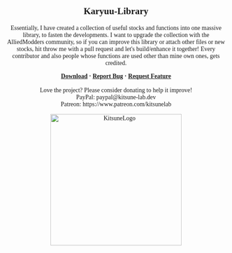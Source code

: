 <font face = "Trebuchet MS">
<div align="center">
    <h2 align="center">Karyuu-Library</h2>
    <p align="center">Essentially, I have created a collection of useful stocks and functions into one massive library, to fasten the developments.
        I want to upgrade the collection with the AlliedModders community, so if you can improve this library or attach other files or new stocks,
        hit throw me with a pull request and let's build/enhance it together! Every contributor and also people whose functions are used other than
        mine own ones, gets credited.</p>
    <b>
        <a href="https://github.com/K4ryuu/Karyuu-Library/releases">Download</a>
        ·
        <a href="https://github.com/K4ryuu/Karyuu-Library/issues">Report Bug</a>
        ·
        <a href="https://github.com/K4ryuu/Karyuu-Library/issues">Request Feature</a>
    </b>
    <br/> <br/>
    Love the project? Please consider donating to help it improve!<br/>
    PayPal: paypal@kitsune-lab.dev<br/>
    Patreon: https://www.patreon.com/kitsunelab
</div>

<p align="center">
    <img width="300px" href="https://github.com/Kitsune-Lab" src="https://kitsune-lab.dev/storage/images/kl-logo.webp" align="center" alt="KitsuneLogo"/>
</p>

</font>
